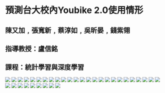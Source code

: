# 預測台大校內Youbike 2.0使用情形

## 陳又加﹐張寬新﹐蔡淳如﹐吳昕晏﹐錢紫翎
## 指導教授：盧信銘
## 課程：統計學習與深度學習

 ![](https://i.imgur.com/pkaEPjl.jpg)
 ![](https://i.imgur.com/aoZmb3o.jpg)
 ![](https://i.imgur.com/wuchaBy.jpg)
 ![](https://i.imgur.com/PPT9kST.jpg)
 ![](https://i.imgur.com/dKusjIa.jpg)
 ![](https://i.imgur.com/DHMMpbf.jpg)
 ![](https://i.imgur.com/SWECvXp.jpg)
 ![](https://i.imgur.com/RaGWSJg.jpg)
 ![](https://i.imgur.com/B61Bold.jpg)
 ![](https://i.imgur.com/yv8Pgew.jpg)
 ![](https://i.imgur.com/MNwfDUo.jpg)
 ![](https://i.imgur.com/dKJOEvf.jpg)
 ![](https://i.imgur.com/pMOw0Lj.jpg)
 ![](https://i.imgur.com/AR2BMN3.jpg)
 ![](https://i.imgur.com/hrrrrF3.jpg)
 ![](https://i.imgur.com/Olywg73.jpg)
 ![](https://i.imgur.com/8y2UYtk.jpg)
 ![](https://i.imgur.com/85xDzt5.jpg)
 ![](https://i.imgur.com/eePaq4e.jpg)
 ![](https://i.imgur.com/ToXTnXM.jpg)
 ![](https://i.imgur.com/fW9jhRi.jpg)
 ![](https://i.imgur.com/fsmB5Uj.jpg)
 ![](https://i.imgur.com/3GXcjLo.jpg)
 ![](https://i.imgur.com/JPcuJoj.jpg)
 ![](https://i.imgur.com/hIb673Y.jpg)
 ![](https://i.imgur.com/9brjXuJ.jpg)
 ![](https://i.imgur.com/6lpz4NU.jpg)
 ![](https://i.imgur.com/geG56Nv.jpg)
 ![](https://i.imgur.com/xzagemr.jpg)
 ![](https://i.imgur.com/yWITdPG.jpg)
 ![](https://i.imgur.com/3hAlnRW.jpg)
 ![](https://i.imgur.com/I4uKrWf.jpg)
 ![](https://i.imgur.com/F4jEUFV.jpg)
 ![](https://i.imgur.com/3n8nKxj.jpg)